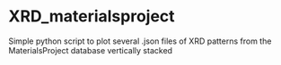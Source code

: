 # XRD_materialsproject
Simple python script to plot several .json files of XRD patterns from the MaterialsProject database vertically stacked 
